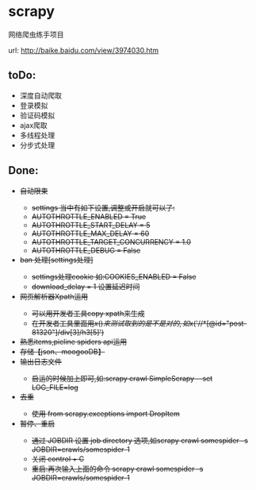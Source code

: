 # scrapy
网络爬虫练手项目

url: http://baike.baidu.com/view/3974030.htm

## toDo:

+ 深度自动爬取
+ 登录模拟
+ 验证码模拟
+ ajax爬取
+ 多线程处理
+ 分步式处理


## Done:

+ <del>自动限束
    - settings 当中有如下设置,调整或开启就可以了:
    - AUTOTHROTTLE_ENABLED = True
    - AUTOTHROTTLE_START_DELAY = 5
    - AUTOTHROTTLE_MAX_DELAY = 60
    - AUTOTHROTTLE_TARGET_CONCURRENCY = 1.0
    - AUTOTHROTTLE_DEBUG = False
+ <del>ban 处理[settings处理]
    - settings处理cookie  如:COOKIES_ENABLED = False
    - download_delay = 1 设置延迟时间
+ <del>网页解析器Xpath运用
    - 可以用开发者工具copy xpath来生成
    - 在开发者工具里面用$x()来测试取到的是不是对的,如$x('//*[@id="post-81320"]/div[3]/h3[5]')
+ <del>熟悉items,pieline spiders api运用
+ <del>存储【json、moogooDB】
+ <del>输出日志文件
    - 启运的时候加上即可,如:scrapy crawl SimpleScrapy --set LOG_FILE=log
+ <del>去重
    - 使用 from scrapy.exceptions import DropItem
+ <del>暂停、重启
    - 通过 JOBDIR 设置 job directory 选项,如scrapy crawl somespider -s JOBDIR=crawls/somespider-1
    - 关闭 control + C
    - 重启:再次输入上面的命令 scrapy crawl somespider -s JOBDIR=crawls/somespider-1

